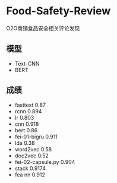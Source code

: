 # Food-Safety-Review
O2O商铺食品安全相关评论发现

## 模型
- Text-CNN
- BERT


## 成绩
- fasttext 0.87 
- rcnn 0.894
- lr 0.803
- cnn 0.918
- bert 0.86
- fei-01-bigru 0.911
- lda 0.38
- word2vec 0.58
- doc2vec 0.52 
- fei-02-capsule.py 0.904
- stack 0.9174
- fea nn 0.912
